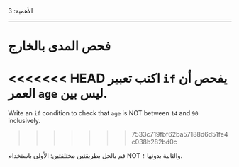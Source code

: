 الأهمية: 3

---

# فحص المدى بالخارج

<<<<<<< HEAD
اكتب تعبير `if` يفحص أن العمر `age` ليس بين.
=======
Write an `if` condition to check that `age` is NOT between `14` and `90` inclusively.
>>>>>>> 7533c719fbf62ba57188d6d51fe4c038b282bd0c

قم بالحل بطريقتين مختلفتين: الأولى باستخدام NOT `!` والثانية بدونها.
